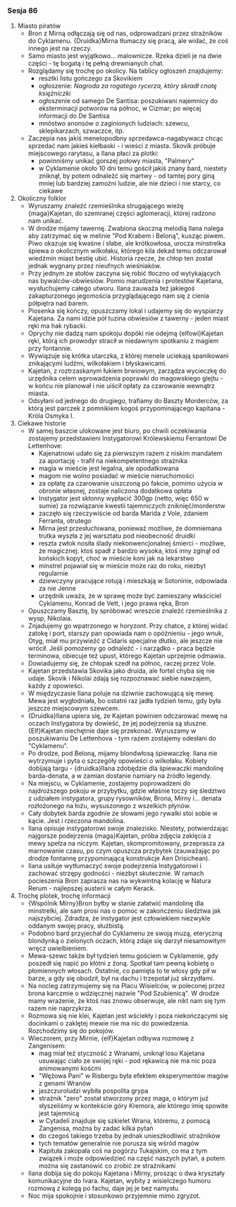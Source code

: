 ### Sesja 86
1. Miasto piratów
    - Bron z Mirną odłączają się od nas, odprowadzani przez strażników do Cyklamenu. {Druidka}Mirna tłumaczy się pracą, ale widać, że coś innego jest na rzeczy.
    - Samo miasto jest wyjątkowo... malownicze. Rzeka dzieli je na dwie części - tę bogatą i tę pełną drewnianych chat.
    * Rozglądamy się trochę po okolicy. Na tablicy ogłoszeń znajdujemy:
        - resztki listu gończego za Skovikiem
        * ogłoszenie: _Nagroda za rogatego rycerza, który skradł cnotę księżniczki_
        * ogłoszenie od samego De Santisa: poszukiwani najemnicy do eksterminacji potworów na północ, w Cizmar; po więcej informacji do De Santisa
        * mnóstwo anonsów o zaginionych ludziach: szewcu, sklepikarzach, szwaczce, itp.
    * Zaczepia nas jakiś menelopodbny sprzedawca-nagabywacz chcąc sprzedać nam jakieś kiełbaski - i wieści z miasta. Skovik próbuje miejscowego rarytasu, a Ilana płaci za plotki:
        * powinniśmy unikać gorszej połowy miasta, "Palmery"
        * w Cyklamenie około 10 dni temu gościł jakiś znany bard, niestety zniknął, by potem odnaleźć się martwy - od tamtej pory giną mniej lub bardziej zamożni ludzie, ale nie dzieci i nie starcy, co ciekawe
2. Okoliczny folklor
    * Wyruszamy znaleźć rzemieślnika strugającego wieżę {maga}Kajetan, do szemranej części aglomeracji, której radzono nam unikać.
    * W drodze mijamy tawernę. Zwabiona skoczną melodią Ilana nalega aby zatrzymać się w melinie "Pod Krabem i Beloną", kusząc piwem. Piwo okazuje się kwaśne i słabe, ale krótkowłosa, urocza minstrelka śpiewa o okolicznym wilkołaku, którego kila dekad temu odczarował wiedźmin miast bestię ubić. Historia rzecze, że chłop ten został jednak wygnany przez nieufnych wieśniaków.
    * Przy jednym ze stołów zaczyna się robić tłoczno od wytykających nas bywalców-obwiesiów. Pomio marudzenia i protestów Kajetana, wysłuchujemy całego utworu. Ilana zauważa też jakiegoś zakapturzonego jegomościa przyglądającego nam się z cienia półpiętra nad barem.
    * Piosenka się kończy, opuszczamy lokal i udajemy się do wyspiarzy Kajetana. Za nami idzie pół tuzina obwiesiów z tawerny - jeden miast ręki ma hak rybacki.
    * Oprychy nie dadzą nam spokoju dopóki nie odejmą {elfowi}Kajetan ręki, którą ich prowodyr stracił w niedawnym spotkaniu z magiem przy fontannie.
    * Wywiązuje się krótka utarczka, z której menele uciekają spanikowani znikającymi ludźmi, wilkołakiem i błyskawicami.
    * Kajetan, z roztrzaskanym łukiem brwiowym, zarządza wycieczkę do urzędnika celem wprowadzenia poprawki do magowskiego glejtu - w końcu nie planował i nie uiścił opłaty za czarowanie wewnątrz miasta.
    * Odsyłani od jednego do drugiego, trafiamy do Baszty Morderców, za którą jest parczek z pomnikiem kogoś przypominającego kapitana - Króla Osmyka I.
3. Ciekawe historie
    * W samej baszcie ulokowane jest biuro, po chwili oczekiwania zostajemy przedstawieni Instygatorowi Królewskiemu Ferrantowi De Lettenhove:
        * Kajenatnowi udało się za pierwszym razem z niskim mandatem za aportację - trafił na niekompetentnego strażnika
        * magia w mieście jest legalna, ale opodatkowana
        * magom nie wolno posiadać w mieście nieruchomości
        * za opłatę za czarowanie uiszczoną po fakcie, pomimo użycia w obronie własnej, zostaje naliczona dodatkowa opłata
        * Instygator jest skłonny wypłacić 300gp (netto, więc 650 w sumie) za rozwiązanie kwestii tajemniczych zniknięć/morderstw
        * zaczęło się rzeczywiście od barda Marida z Vole, zdaniem Ferranta, otrutego
        * Mirna jest przesłuchiwana, ponieważ możliwe, że domniemana trutka wyszła z jej warsztatu pod nieobecność druidki
        * reszta zwłok nosiła ślady niekonwencjonalnej śmierci - możliwe, że magicznej: ktoś spadł z bardzo wysoka, ktoś inny zginął od końskich kopyt, choć w mieście koni jak na lekarstwo
        * minstrel pojawiał się w mieście może raz do roku, niezbyt regularnie
        * dziewczyny pracujące rotują i mieszkają w Sotoninie, odpowiada za nie Jenne
        * urzędnik uważa, że w sprawę może być zamieszany właściciel Cyklamenu, Konrad de Vett, i jego prawa ręka, Bron
    * Opuszczamy Basztę, by spróbować wreszcie znaleźć rzemieślnika z wysp, Nikolaia.
    * Znjadujemy go wpatrzonego w horyzont. Przy chatce, z której widać zatokę i port, starszy pan opowiada nam o opóźnieniu - jego wnuk, Otyg, miał mu przywieźć z Cidaris specjalne dłutko, ale jeszcze nie wrócił. Jeśli pomożemy go odnaleźć - i narządko - praca będzie terminowa, obiecuje też upust, którego Kajetan uprzejmie odmawia.
    * Dowiadujemy się, że chłopak szedł na północ, raczej przez Vole.
    * Kajetan przedstawia Skovika jako druida, ale fortel chyba się nie udaje. Skovik i Nikolai zdają się rozpoznawać siebie nawzajem, każdy z opowieści.
    * W międzyczasie Ilana poluje na dziwnie zachowującą się mewę. Mewa jest wygłodniała, bo ostatni raz jadła tydzień temu, gdy była jeszcze miejscowym szewcem. 
    * {Druidka}Ilana upiera się, że Kajetan powinien odczarować mewę na oczach Instygatora by dowieść, że jej podejrzenia są słuszne. {Elf}Kajetan niechętnie daje się przekonać. Wyruszamy w poszukiwaniu De Lettenhova - tym razem zostajemy odesłani do "Cyklamenu".
    * Po drodze, pod Beloną, mijamy blondwłosą śpiewaczkę. Ilana nie wytrzymuje i pyta o szczegóły opowieści o wilkołaku. Kobiety dobijają targu - {druidka}Ilana zdobędzie dla śpiewaczki mandolinę barda-denata, a w zamian dostanie namiary na źródło legendy.
    * Na miejscu, w Cyklamenie, zostajemy poprowadzeni do najdroższego pokoju w przybytku, gdzie właśnie toczy się śledztwo z udziałem instygatora, grupy rysowników, Brona, Mirny i... denata rozłożonego na łożu, wysuszonego z wszelkich płynów.
    * Cały dobytek barda zgodnie ze słowami jego rywalki stoi sobie w kącie. Jest i rzeczona mandolina.
    * Ilana opisuje instygatorowi swoje znalezisko. Niestety, potwierdzając najgorsze podejrzenia {maga}Kajetan, próba zdjęcia zaklęcia z mewy spełza na niczym. Kajetan, skompromitowany, przeprasza za marnowanie czasu, po czym opuszcza przybytek (zauważając po drodze fontannę przypominającą konstrukcje Aen Drisichean).
    * Ilana usiłuje wytłumaczyć swoje podejrzenia Instygatorowi i zachować strzępy godności - niezbyt skutecznie. W ramach pocieszenia Bron zaprasza nas na wykwintną kolację w Natura Rerum - najlepszej austerii w całym Kerack.
4. Trochę plotek, trochę informacji
    * {Wspólnik Mirny}Bron byłby w stanie załatwić mandolinę dla minstrelki, ale sam prosi nas o pomoc w zakończeniu śledztwa jak najszybciej. Zdradza, że instygator jest człowiekiem niezwykle oddanym swojej pracy, służbistą.
    * Podobno bard przyjechał do Cyklamenu ze swoją muzą, eteryczną blondynką o zielonych oczach, którą zdaje się darzył niesamowitym wręcz uwielbieniem.
    * Mewa-szewc także był tydzień temu gościem w Cyklamenie, gdy poszedł się napić po kłótni z żoną. Spotkał tam pewną kobietę o płomiennych włosach. Ostatnie, co pamięta to te włosy gdy pił w barze, a gdy się obudził, był na dachu i trzepotał już skrzydłami.
    * Na nocleg zatrzymujemy się na Placu Wisielców, w poleconej przez brona karczmie o wdzięcznej nazwie "Pod Szubienicą". W drodze mamy wrażenie, że ktoś nas znowu obserwuje, ale nikt nam się tym razem nie naprzykrza.
    * Rozmowa się nie klei, Kajetan jest wściekły i poza niekończącymi się docinkami o zaklętej mewie nie ma nic do powiedzenia. Rozchodzimy się do pokojów.
    * Wieczorem, przy Mirnie, {elf}Kajetan odbywa rozmowę z Zangenisem:
        * mag miał też styczność z Wranami, uniknął losu Kajetana usuwając ciało ze swojej ręki - pod rękawicą nie ma nic poza animowanymi kośćmi
        * "Wężowa Pani" w Risbergu była efektem eksperymentów magów z genami Wranów
        * jaszczuroludzi wybiła pospolita grypa
        * strażnik "zero" został stworzony przez maga, o którym już słyszeliśmy w kontekście góry Kremora, ale którego imię spowite jest tajemnicą
        * w Cytadeli znajduje się szkielet Wrana, któremu, z pomocą Zangenisa, można by zadać kilka pytań
        * do czegoś takiego trzeba by jednak unieszkodliwić strażników
        * tych tematów generalnie nie porusza się wśród magów
        * Kapituła zakopała coś na pogórzu Tukajskim, co ma z tym związek i może odpowiedzieć na część naszych pytań, a potem można się zastanowić co zrobić ze strażnikami
    * Ilana dobija się do pokoju Kajetana i Mirny, prosząc o dwa kryształy komunikacyjne do Ivara. Kajetan, wybity z wisielczego humoru rozmową z kolegą po fachu, daje jej je bez namysłu.
    * Noc mija spokojnie i stosunkowo przyjemnie mimo zgryzot.
    
